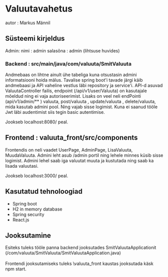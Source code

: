# Valuutavahetus

autor : Markus Männil

## Süsteemi kirjeldus

Admin: 
nimi : admin
salasõna : admin (lihtsuse huvides) 

### Backend : src/main/java/com/valuuta/SmitValuuta


Andmebaas on lihtne ainult ühe tabeliga kuna otsustasin admini informatsiooni hoida mälus.
Tavalise spring boot'i tavade järgi käib andmebaasi ja API vaheline vestlus läbi repository ja service'i.
API-d asuvad ValuutaController failis, endpoint (/api/v1/user/Valuuta) on kasutajale mõeldud ning ei vaja
autoriseerimist.
Lisaks on veel neli endPointi (api/v1/admin/** ) valuuta, post/valuuta , update/valuuta , delete/valuuta,
mida kasutab admini pool. Ning vajab sisse logimist. Kuna ei saanud tööle Jwt läbi audentimist siis tegin basic
autentimise.

Jookseb localhost:8080/ peal.


## Frontend : valuuta_front/src/components 


Frontendis on neli vaadet UserPage, AdminPage, LisaValuuta, MuudaValuuta.
Admini leht asub /admin portil ning lehele minnes küsib sisse logimist. 
Admini lehel saab iga valuutat muuta ja kustutada ning saab ka lisada valuutasi. 

Jookseb localhost:3000/ peal.

## Kasutatud tehnoloogiad

* Spring boot
* H2 in memory database
* Spring security
* React.js

## Jooksutamine

Esiteks tuleks tööle panna backend jooksutades SmitValuutaApplicationit (/com/valuuta/SmitValuuta/SmitValuutaApplication.java)  
<br/>
Frontendi jooksutamiseks tuleks \valuuta_front kaustas jooksutada käsk npm start.
